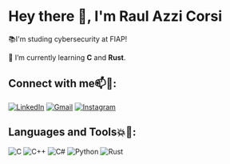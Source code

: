 # Hey there 👋, I'm Raul Azzi Corsi

📚I'm studing cybersecurity at FIAP!

🌱 I’m currently learning **C** and **Rust**.

## Connect with me📫💬:
[![LinkedIn](https://img.shields.io/badge/LinkedIn-0077B5?style=for-the-badge&logo=linkedin&logoColor=white)](https://www.linkedin.com/in/raul-azzi-corsi-5a856b362/?trk=public-profile-join-page)
[![Gmail](https://img.shields.io/badge/Gmail-D14836?style=for-the-badge&logo=gmail&logoColor=white)](mailto:raul.azzi.corsi@gmail.com)
[![Instagram](https://img.shields.io/badge/Instagram-E4405F?style=for-the-badge&logo=instagram&logoColor=white)](https://www.instagram.com/_raulac/)

## Languages and Tools💥🔨:
![C](https://img.shields.io/badge/-C-87CEEBA?style=for-the-badge&logo=c&logoColor=white)
![C++](https://img.shields.io/badge/-C++-00599C?style=for-the-badge&logo=c%2B%2B&logoColor=white)
![C#](https://img.shields.io/badge/-C%23-68217A?style=for-the-badge&logo=csharp&logoColor=white)
![Python](https://img.shields.io/badge/-Python-FFD43B?style=for-the-badge&logo=python&logoColor=white)
![Rust](https://img.shields.io/badge/-Rust-DE3423?style=for-the-badge&logo=rust&logoColor=white)


<!--
**raulacor/raulacor** is a ✨ _special_ ✨ repository because its `README.md` (this file) appears on your GitHub profile.

Here are some ideas to get you started:

- 🔭 I’m currently working on ...
- 🌱 I’m currently learning ...
- 👯 I’m looking to collaborate on ...
- 🤔 I’m looking for help with ...
- 💬 Ask me about ...
- 📫 How to reach me: ...
- 😄 Pronouns: ...
- ⚡ Fun fact: ...
-->
